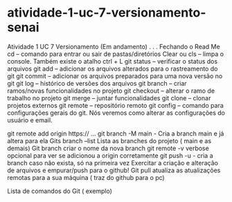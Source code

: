 # atividade-1-uc-7-versionamento-senai
Atividade 1 UC 7 Versionamento (Em andamento) . . . 
Fechando o Read Me 
cd – comando para entrar ou sair de pastas/diretórios
Clear ou cls – limpa o console. Também existe o atalho ctrl + L
git status – verificar o status dos arquivos
git add – adicionar os arquivos alterados para o rastreamento do git
git commit – adicionar os arquivos preparados para uma nova versão no git
git log – histórico de versões dos arquivos
git branch – criar ramos/novas funcionalidades no projeto
git checkout – alterar o ramo de trabalho no projeto
git merge – juntar funcionalidades
git clone – clonar projetos externos
git remote – repositório remoto
git config – comando para configurações gerais do git. Nós veremos como alterar as configurações do usuário e email.


git remote add origin https:// ...
git branch -M main  - Cria a branch main e já altera para ela
Gits branch –list  Lista as branches do projeto ( main e as demais)
Git branch <nome> criar o nome da nova branch
git remote -v verbose opcional para ver se adicionou a origin corretamente
git push -u - cria a branch caso não exista, só na primeira vez
Exercitar a criação e alteração de arquivos e empurar/push para o github!
Git pull atualiza as atualizações remotas para a sua máquina ( traz do github para o pc)
  
  Lista de comandos do Git ( exemplo)
